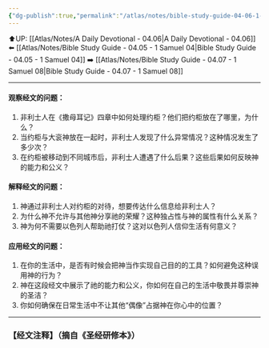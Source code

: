 ```yaml
---
{"dg-publish":true,"permalink":"/atlas/notes/bible-study-guide-04-06-1-samuel-05/"}
---
```


⬆️UP: [[Atlas/Notes/A Daily Devotional - 04.06\|A Daily Devotional - 04.06]]
⬅️ [[Atlas/Notes/Bible Study Guide - 04.05 - 1 Samuel 04\|Bible Study Guide - 04.05 - 1 Samuel 04]]
➡️ [[Atlas/Notes/Bible Study Guide - 04.07 - 1 Samuel 08\|Bible Study Guide - 04.07 - 1 Samuel 08]] 

---

#### 观察经文的问题：

1. 非利士人在《撒母耳记》四章中如何处理约柜？他们把约柜放在了哪里，为什么？
2. ⁠当约柜与大衮神放在一起时，非利士人发现了什么异常情况？这种情况发生了多少次？
3. ⁠在约柜被移动到不同城市后，非利士人遭遇了什么后果？这些后果如何反映神的能力和公义？

#### 解释经文的问题：

1. ⁠神通过非利士人对约柜的对待，想要传达什么信息给非利士人？
2. 为什么神不允许与其他神分享祂的荣耀？这种独占性与神的属性有什么关系？
3. ⁠神为何不需要以色列人帮助祂打仗？这对以色列人信仰生活有何意义？

#### 应用经文的问题：

1. 在你的生活中，是否有时候会把神当作实现自己目的的工具？如何避免这种误用神的行为？
2. 神在这段经文中展示了祂的能力和公义，你如何在自己的生活中敬畏并尊崇神的圣洁？
3. 你如何确保在日常生活中不让其他“偶像”占据神在你心中的位置？


---
### 【经文注释】（摘自《圣经研修本》）
